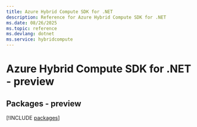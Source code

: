 ```yaml
---
title: Azure Hybrid Compute SDK for .NET
description: Reference for Azure Hybrid Compute SDK for .NET
ms.date: 08/26/2025
ms.topic: reference
ms.devlang: dotnet
ms.service: hybridcompute
---
```

# Azure Hybrid Compute SDK for .NET - preview
## Packages - preview
[!INCLUDE [packages](hybrid-compute-index.md)]
